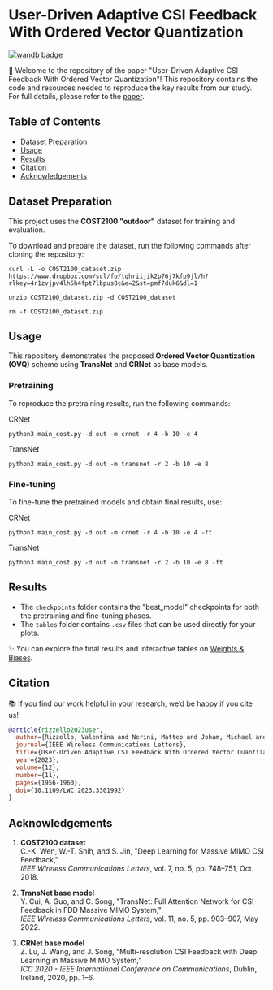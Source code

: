 # User-Driven Adaptive CSI Feedback With Ordered Vector Quantization
[![wandb badge](https://github.com/wandb/assets/blob/main/wandb-github-badge.svg)](https://wandb.ai/valer/csi-feedback-ovq-fine-tune/reports/Adaptive-Channel-Compression-with-Ordered-Vector-Quantization-OVQ---VmlldzoxMzYxMDg2Nw)

🚀 Welcome to the repository of the paper "User-Driven Adaptive CSI Feedback With Ordered Vector Quantization"!  This repository contains the code and resources needed to reproduce the key results from our study. For full details, please refer to the [paper](https://ieeexplore.ieee.org/document/10208156).

## Table of Contents

- [Dataset Preparation](#dataset-preparation)
- [Usage](#usage)
- [Results](#results)
- [Citation](#citation)
- [Acknowledgements](#acknowledgements)

## Dataset Preparation
This project uses the **COST2100 "outdoor"** dataset for training and evaluation.

To download and prepare the dataset, run the following commands after cloning the repository:

```
curl -L -o COST2100_dataset.zip https://www.dropbox.com/scl/fo/tqhriijik2p76j7kfp9jl/h?rlkey=4r1zvjpv4lh5h4fpt7lbpus8c&e=2&st=pmf7duk6&dl=1
```

```
unzip COST2100_dataset.zip -d COST2100_dataset
```

```
rm -f COST2100_dataset.zip
```

## Usage

This repository demonstrates the proposed **Ordered Vector Quantization (OVQ)** scheme using **TransNet** and **CRNet** as base models.

### Pretraining

To reproduce the pretraining results, run the following commands:

CRNet

```
python3 main_cost.py -d out -m crnet -r 4 -b 10 -e 4
```

TransNet

```
python3 main_cost.py -d out -m transnet -r 2 -b 10 -e 8
```

### Fine-tuning
To fine-tune the pretrained models and obtain final results, use:

CRNet
```
python3 main_cost.py -d out -m crnet -r 4 -b 10 -e 4 -ft
```

TransNet
```
python3 main_cost.py -d out -m transnet -r 2 -b 10 -e 8 -ft
```

## Results

- The `checkpoints` folder contains the "best_model" checkpoints for both the pretraining and fine-tuning phases.
- The `tables` folder contains `.csv` files that can be used directly for your plots.

✨ You can explore the final results and interactive tables on [Weights & Biases](https://wandb.ai/valer/csi-feedback-ovq-fine-tune/reports/Adaptive-Channel-Compression-with-Ordered-Vector-Quantization-OVQ---VmlldzoxMzYxMDg2Nw).

## Citation
📚 If you find our work helpful in your research, we’d be happy if you cite us!

```bibtex
@article{rizzello2023user,
  author={Rizzello, Valentina and Nerini, Matteo and Joham, Michael and Clerckx, Bruno and Utschick, Wolfgang},
  journal={IEEE Wireless Communications Letters}, 
  title={User-Driven Adaptive CSI Feedback With Ordered Vector Quantization}, 
  year={2023},
  volume={12},
  number={11},
  pages={1956-1960},
  doi={10.1109/LWC.2023.3301992}
}
```

## Acknowledgements

1. **COST2100 dataset**  
   C.-K. Wen, W.-T. Shih, and S. Jin, "Deep Learning for Massive MIMO CSI Feedback,"  
   *IEEE Wireless Communications Letters*, vol. 7, no. 5, pp. 748–751, Oct. 2018.

2. **TransNet base model**  
   Y. Cui, A. Guo, and C. Song, "TransNet: Full Attention Network for CSI Feedback in FDD Massive MIMO System,"  
   *IEEE Wireless Communications Letters*, vol. 11, no. 5, pp. 903–907, May 2022.

3. **CRNet base model**  
   Z. Lu, J. Wang, and J. Song, "Multi-resolution CSI Feedback with Deep Learning in Massive MIMO System,"  
   *ICC 2020 - IEEE International Conference on Communications*, Dublin, Ireland, 2020, pp. 1–6.

